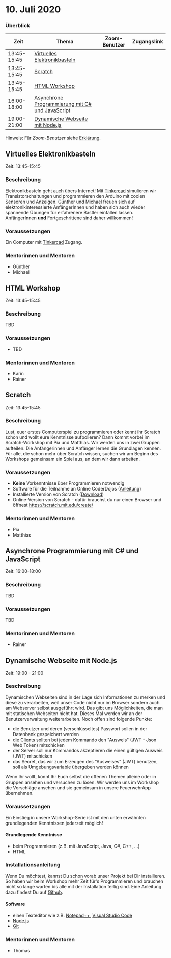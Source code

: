 # 10. Juli 2020

### Überblick

| Zeit        | Thema                                                                   | Zoom-Benutzer | Zugangslink       |
| ----------- | ----------------------------------------------------------------------- | ------------- | ----------------- |
| 13:45-15:45 | [Virtuelles Elektronikbasteln](#virtuelles-elektronikbasteln)           |               |                   |
| 13:45-15:45 | [Scratch](#scratch)                                                     |               |                   |
| 13:45-15:45 | [HTML Workshop](#html-workshop)                                         |               |                   |
| 16:00-18:00 | [Asynchrone Programmierung mit C# und JavaScript](#asynchrone-programmierung-mit-c-und-javascript)|   |                  |
| 19:00-21:00 | [Dynamische Webseite mit Node.js](#dynamische-webseite-mit-nodejs)      |               |                   |

Hinweis: Für _Zoom-Benutzer_ siehe [Erklärung](https://github.com/coderdojo-linz/coderdojo-online/blob/master/Zoom.md).


## Virtuelles Elektronikbasteln

Zeit: 13:45-15:45

### Beschreibung

Elektronikbasteln geht auch übers Internet! Mit [Tinkercad](https://www.tinkercad.com) simulieren wir Transistorschaltungen und programmieren den Arduino mit coolen Sensoren und Anzeigen. Günther und Michael freuen sich auf elektronikinteressierte AnfängerInnen und haben sich auch wieder spannende Übungen für erfahrenere Bastler einfallen lassen. AnfängerInnen **und** Fortgeschrittene sind daher willkommen!

### Voraussetzungen

Ein Computer mit [Tinkercad](https://www.tinkercad.com) Zugang.

### Mentorinnen und Mentoren

- Günther
- Michael


## HTML Workshop

Zeit: 13:45-15:45

### Beschreibung

TBD

### Voraussetzungen

- TBD

### Mentorinnen und Mentoren

- Karin
- Rainer


## Scratch

Zeit: 13:45-15:45

### Beschreibung

Lust, euer erstes Computerspiel zu programmieren oder kennt ihr Scratch schon und wollt eure Kenntnisse aufpolieren? Dann kommt vorbei im Scratch-Workshop mit Pia und Matthias. Wir werden uns in zwei Gruppen aufteilen. Die Anfängerinnen und Anfänger lernen die Grundlagen kennen. Für alle, die schon mehr über Scratch wissen, suchen wir am Beginn des Workshops gemeinsam ein Spiel aus, an dem wir dann arbeiten.

### Voraussetzungen

- **Keine** Vorkenntnisse über Programmieren notwendig
- Software für die Teilnahme an Online CoderDojos ([Anleitung](https://linz.coderdojo.net/online-coderdojo-tipps.html))
- Installierte Version von Scratch ([Download](https://scratch.mit.edu/download))
- Online-Version von Scratch - dafür brauchst du nur einen Browser und öffnest https://scratch.mit.edu/create/

### Mentorinnen und Mentoren

- Pia
- Matthias


## Asynchrone Programmierung mit C# und JavaScript

Zeit: 16:00-18:00

### Beschreibung

TBD

### Voraussetzungen

TBD

### Mentorinnen und Mentoren

- Rainer


## Dynamische Webseite mit Node.js

Zeit: 19:00 - 21:00

### Beschreibung

Dynamischen Webseiten sind in der Lage sich Informationen zu merken und diese zu verarbeiten, weil unser Code nicht nur im Browser sondern auch am Webserver selbst ausgeführt wird. Das gibt uns Möglichkeiten, die man mit statischen Webseiten nicht hat. Dieses Mal werden wir an der Benutzerverwaltung weiterarbeiten. Noch offen sind folgende Punkte:

* die Benutzer und deren (verschlüsseltes) Passwort sollen in der Datenbank gespeichert werden
* die Clients sollten bei jedem Kommando den "Ausweis" (JWT - Json Web Token) mitschicken
* der Server soll nur Kommandos akzeptieren die einen gültigen Ausweis (JWT) mitschicken
* das Secret, das wir zum Erzeugen des "Ausweises" (JWT) benutzen, soll als Umgebungsvariable übergeben werden können

Wenn Ihr wollt, könnt Ihr Euch selbst die offenen Themen alleine oder in Gruppen ansehen und versuchen zu lösen. Wir werden uns im Workshop die Vorschläge ansehen und sie gemeinsam in unsere FeuerwehrApp übernehmen.

### Voraussetzungen

Ein Einstieg in unsere Workshop-Serie ist mit den unten erwähnten grundlegenden Kenntnissen jederzeit möglich!

#### Grundlegende Kenntnisse

- beim Programmieren (z.B. mit JavaScript, Java, C#, C++, ...)
- HTML

### Installationsanleitung

Wenn Du möchtest, kannst Du schon vorab unser Projekt bei Dir installieren. So haben wir beim Workshop mehr Zeit für's Programmieren und brauchen nicht so lange warten bis alle mit der Installation fertig sind. Eine Anleitung dazu findest Du auf [Github](https://github.com/coderdojo-neusiedl/dynamic-webpage/tree/workshop-20200710).

#### Software

- einen Texteditor wie z.B. [Notepad++](https://notepad-plus-plus.org), [Visual Studio Code](https://code.visualstudio.com)
- [Node.js](https://nodejs.org/en/download/)
- [Git](https://git-scm.com/download/win)

### Mentorinnen und Mentoren

- Thomas
